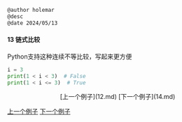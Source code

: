 ```markdown
@author holemar
@desc 
@date 2024/05/13
```

#### 13 链式比较

Python支持这种连续不等比较，写起来更方便

```python
i = 3
print(1 < i < 3)  # False
print(1 < i <= 3)  # True
```


<center>[上一个例子](12.md)    [下一个例子](14.md)</center>


[上一个例子](12.md)    [下一个例子](14.md)